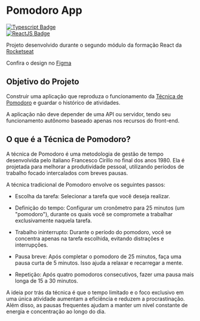 # Pomodoro App

[![Typescript Badge](https://img.shields.io/badge/TypeScript-20232A?style=for-the-badge&logo=typescript&logoColor=007acd&link=https://gist.github.com/bruno-valero/302a8b36f8fb5749bd15866b523b315e)](https://gist.github.com/bruno-valero/302a8b36f8fb5749bd15866b523b315e)  
 [![ReactJS Badge](https://img.shields.io/badge/React.js-20232A?style=for-the-badge&logo=react&logoColor=61DAFB&link=https://gist.github.com/bruno-valero/b8dbb94effca340b6dce62cfdf8edc24)](https://gist.github.com/bruno-valero/b8dbb94effca340b6dce62cfdf8edc24)

Projeto desenvolvido durante o segundo módulo da formação React da [Rocketseat](https://www.rocketseat.com.br)

Confira o design no [Figma](https://www.figma.com/community/file/1127351821076435124)

## Objetivo do Projeto

Construir uma aplicação que reproduza o funcionamento da [Técnica de Pomodoro](#o-que-é-a-técnica-de-pomodoro) e guardar o histórico de atividades.

A aplicação não deve depender de uma API ou servidor, tendo seu funcionamento autônomo baseado apenas nos recursos do front-end.

## O que é a Técnica de Pomodoro?

A técnica de Pomodoro é uma metodologia de gestão de tempo desenvolvida pelo italiano Francesco Cirillo no final dos anos 1980. Ela é projetada para melhorar a produtividade pessoal, utilizando períodos de trabalho focado intercalados com breves pausas.

A técnica tradicional de Pomodoro envolve os seguintes passos:

- Escolha da tarefa: Selecionar a tarefa que você deseja realizar.

- Definição do tempo: Configurar um cronômetro para 25 minutos (um "pomodoro"), durante os quais você se compromete a trabalhar exclusivamente naquela tarefa.

- Trabalho ininterrupto: Durante o período do pomodoro, você se concentra apenas na tarefa escolhida, evitando distrações e interrupções.

- Pausa breve: Após completar o pomodoro de 25 minutos, faça uma pausa curta de 5 minutos. Isso ajuda a relaxar e recarregar a mente.

- Repetição: Após quatro pomodoros consecutivos, fazer uma pausa mais longa de 15 a 30 minutos.

A ideia por trás da técnica é que o tempo limitado e o foco exclusivo em uma única atividade aumentam a eficiência e reduzem a procrastinação. Além disso, as pausas frequentes ajudam a manter um nível constante de energia e concentração ao longo do dia.

